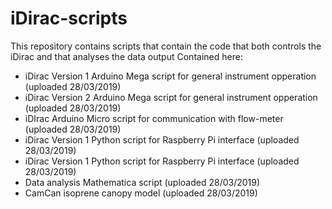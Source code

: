 # iDirac-scripts
This repository contains scripts that contain the code that both controls the iDirac and that analyses the data output
Contained here:
 - iDirac Version 1 Arduino Mega script for general instrument opperation (uploaded 28/03/2019)
 - iDirac Version 2 Arduino Mega script for general instrument opperation (uploaded 28/03/2019)
 - iDIrac Arduino Micro script for communication with flow-meter (uploaded 28/03/2019)
 - iDirac Version 1 Python script for Raspberry Pi interface (uploaded 28/03/2019)
 - iDirac Version 1 Python script for Raspberry Pi interface (uploaded 28/03/2019)
 - Data analysis Mathematica script (uploaded 28/03/2019)
 - CamCan isoprene canopy model (uploaded 28/03/2019)
